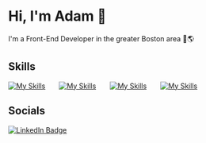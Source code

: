 # Hi, I'm Adam 👋

I'm a Front-End Developer in the greater Boston area 📍🌎

## Skills

[![My Skills](https://skillicons.dev/icons?i=html,css)](https://skillicons.dev) &nbsp;&nbsp;&nbsp;&nbsp;&nbsp; [![My Skills](https://skillicons.dev/icons?i=js,ts)](https://skillicons.dev) &nbsp;&nbsp;&nbsp;&nbsp;&nbsp; [![My Skills](https://skillicons.dev/icons?i=react,nodejs)](https://skillicons.dev) &nbsp;&nbsp;&nbsp;&nbsp;&nbsp; [![My Skills](https://skillicons.dev/icons?i=sass,tailwind)](https://skillicons.dev)
<br/>

## Socials

<div id="badges">
  <a href="https://www.linkedin.com/in/adamcliffdev/">
    <img src="https://img.shields.io/badge/LinkedIn-blue?style=for-the-badge&logo=linkedin" alt="LinkedIn Badge"/>
  </a>
</div>
